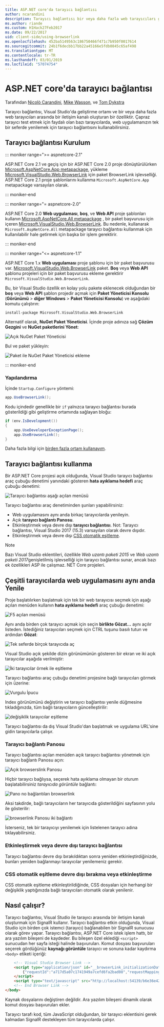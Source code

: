 ```yaml
---
title: ASP.NET core'da tarayıcı bağlantısı
author: ncarandini
description: Tarayıcı bağlantısı bir veya daha fazla web tarayıcıları geliştirme ortamıyla bağlanan bir Visual Studio özelliği ne olduğunu açıklar.
ms.author: riande
ms.custom: H1Hack27Feb2017
ms.date: 09/22/2017
uid: client-side/using-browserlink
ms.openlocfilehash: 452ba5149563c186750466f471c7b950f0017614
ms.sourcegitcommit: 24b1f6decbb17bb22a45166e5fdb0845c65af498
ms.translationtype: MT
ms.contentlocale: tr-TR
ms.lasthandoff: 03/01/2019
ms.locfileid: "57074754"
---
```

# <a name="browser-link-in-aspnet-core"></a>ASP.NET core'da tarayıcı bağlantısı

Tarafından [Nicolò Carandini](https://github.com/ncarandini), [Mike Wasson](https://github.com/MikeWasson), ve [Tom Dykstra](https://github.com/tdykstra)

Tarayıcı bağlantısı, Visual Studio'da geliştirme ortamı ve bir veya daha fazla web tarayıcıları arasında bir iletişim kanalı oluşturan bir özelliktir. Çapraz tarayıcı test etmek için faydalı olan bazı tarayıcılarda, web uygulamanızın tek bir seferde yenilemek için tarayıcı bağlantısını kullanabilirsiniz.

## <a name="browser-link-setup"></a>Tarayıcı bağlantısı Kurulum

::: moniker range=">= aspnetcore-2.1"

ASP.NET Core 2.1 ve geçiş için bir ASP.NET Core 2.0 proje dönüştürülürken [Microsoft.AspNetCore.App metapackage](xref:fundamentals/metapackage-app), yükleme [Microsoft.VisualStudio.Web.BrowserLink](https://www.nuget.org/packages/Microsoft.VisualStudio.Web.BrowserLink/) için paket BrowserLink işlevselliği. ASP.NET Core 2.1 proje şablonlarını kullanma `Microsoft.AspNetCore.App` metapackage varsayılan olarak.

::: moniker-end

::: moniker range="= aspnetcore-2.0"

ASP.NET Core 2.0 **Web uygulaması**, **boş**, ve **Web API** proje şablonları kullanın [Microsoft.AspNetCore.All metapackage](xref:fundamentals/metapackage) , bir paket başvurusu için içeren [Microsoft.VisualStudio.Web.BrowserLink](https://www.nuget.org/packages/Microsoft.VisualStudio.Web.BrowserLink/). Bu nedenle, kullanarak `Microsoft.AspNetCore.All` metapackage tarayıcı bağlantısı kullanmak için kullanılabilir hale getirmek için başka bir işlem gerektirir.

::: moniker-end

::: moniker range="<= aspnetcore-1.1"

ASP.NET Core 1.x **Web uygulaması** proje şablonu için bir paket başvurusu var. [Microsoft.VisualStudio.Web.BrowserLink](https://www.nuget.org/packages/Microsoft.VisualStudio.Web.BrowserLink/) paket. **Boş** veya **Web API** şablonu projeleri için bir paket başvurusu ekleme gerektirir `Microsoft.VisualStudio.Web.BrowserLink`.

Bu, bir Visual Studio özellik en kolay yolu pakete eklenecek olduğundan bir **boş** veya **Web API** şablon projedir açmak için **Paket Yöneticisi Konsolu** (**Görünümü** > **diğer Windows** > **Paket Yöneticisi Konsolu**) ve aşağıdaki komutu çalıştırın:

```console
install-package Microsoft.VisualStudio.Web.BrowserLink
```

Alternatif olarak, **NuGet Paket Yöneticisi**. İçinde proje adınıza sağ **Çözüm Gezgini** ve **NuGet paketlerini Yönet**:

![Açık NuGet Paket Yöneticisi](using-browserlink/_static/open-nuget-package-manager.png)

Bul ve paket yükleyin:

![Paket ile NuGet Paket Yöneticisi ekleme](using-browserlink/_static/add-package-with-nuget-package-manager.png)

::: moniker-end

### <a name="configuration"></a>Yapılandırma

İçinde `Startup.Configure` yöntemi:

```csharp
app.UseBrowserLink();
```

Kodu içindedir genellikle bir `if` yalnızca tarayıcı bağlantısı burada gösterildiği gibi geliştirme ortamında sağlayan bloğu:

```csharp
if (env.IsDevelopment())
{
    app.UseDeveloperExceptionPage();
    app.UseBrowserLink();
}
```

Daha fazla bilgi için [birden fazla ortam kullanayım](xref:fundamentals/environments).

## <a name="how-to-use-browser-link"></a>Tarayıcı bağlantısı kullanma

Bir ASP.NET Core projesi açık olduğunda, Visual Studio tarayıcı bağlantısı araç çubuğu denetimi yanındaki gösteren **hata ayıklama hedefi** araç çubuğu denetimi:

![Tarayıcı bağlantısı aşağı açılan menüsü](using-browserlink/_static/browserLink-dropdown-menu.png)

Tarayıcı bağlantısı araç denetiminden şunları yapabilirsiniz:

* Web uygulamasını aynı anda birkaç tarayıcılarda yenileyin.
* Açık **tarayıcı bağlantı Panosu**.
* Etkinleştirmek veya devre dışı **tarayıcı bağlantısı**. Not: Tarayıcı bağlantısı, Visual Studio 2017 (15.3) varsayılan olarak devre dışıdır.
* Etkinleştirmek veya devre dışı [CSS otomatik eşitleme](#enable-or-disable-css-auto-sync).

> [!NOTE]
> Bazı Visual Studio eklentileri, özellikle *Web uzantı paketi 2015* ve *Web uzantı paketi 2017*genişletilmiş işlevselliği için tarayıcı bağlantısı sunar, ancak bazı ek özellikleri ASP ile çalışmaz. NET Core projeleri.

## <a name="refresh-the-web-app-in-several-browsers-at-once"></a>Çeşitli tarayıcılarda web uygulamasını aynı anda Yenile

Proje başlatılırken başlatmak için tek bir web tarayıcısı seçmek için aşağı açılan menüden kullanın **hata ayıklama hedefi** araç çubuğu denetimi:

![F5 açılan menüsü](using-browserlink/_static/debug-target-dropdown-menu.png)

Aynı anda birden çok tarayıcı açmak için seçin **birlikte Gözat...**  aynı açılır listeden. İstediğiniz tarayıcıları seçmek için CTRL tuşunu basılı tutun ve ardından **Gözat**:

![Tek seferde birçok tarayıcıda aç](using-browserlink/_static/open-many-browsers-at-once.png)

Visual Studio açık şekilde dizin görünümünün gösteren bir ekran ve iki açık tarayıcılar aşağıda verilmiştir:

![İki tarayıcılar örnek ile eşitleme](using-browserlink/_static/sync-with-two-browsers-example.png)

Tarayıcı bağlantısı araç çubuğu denetimi projesine bağlı tarayıcıları görmek için üzerine:

![Vurgulu İpucu](using-browserlink/_static/hoover-tip.png)

Index görünümünü değiştirin ve tarayıcı bağlantısı yenile düğmesine tıkladığınızda, tüm bağlı tarayıcıların güncelleştirilir:

![değişiklik tarayıcılar eşitleme](using-browserlink/_static/browsers-sync-to-changes.png)

Tarayıcı bağlantısı da dış Visual Studio'dan başlatmak ve uygulama URL'sine gidin tarayıcılarla çalışır.

### <a name="the-browser-link-dashboard"></a>Tarayıcı bağlantı Panosu

Tarayıcı bağlantısı açılan menüden açık tarayıcı bağlantısı yönetmek için tarayıcı bağlantı Panosu açın:

![Açık browserslink Panosu](using-browserlink/_static/open-browserlink-dashboard.png)

Hiçbir tarayıcı bağlıysa, seçerek hata ayıklama olmayan bir oturum başlatabilirsiniz *tarayıcıda görüntüle* bağlantı:

![Pano no bağlantıları browserlink](using-browserlink/_static/browserlink-dashboard-no-connections.png)

Aksi takdirde, bağlı tarayıcıların her tarayıcıda gösterildiğini sayfasının yolu ile gösterilir:

![browserlink Panosu iki bağlantı](using-browserlink/_static/browserlink-dashboard-two-connections.png)

İsterseniz, tek bir tarayıcıyı yenilemek için listelenen tarayıcı adına tıklayabilirsiniz.

### <a name="enable-or-disable-browser-link"></a>Etkinleştirmek veya devre dışı tarayıcı bağlantısı

Tarayıcı bağlantısı devre dışı bırakıldıktan sonra yeniden etkinleştirdiğinizde, bunları yeniden bağlanmayı tarayıcılar yenilemeniz gerekir.

### <a name="enable-or-disable-css-auto-sync"></a>CSS otomatik eşitleme devre dışı bırakma veya etkinleştirme

CSS otomatik eşitleme etkinleştirildiğinde, CSS dosyaları için herhangi bir değişiklik yaptığınızda bağlı tarayıcıları otomatik olarak yenilenir.

## <a name="how-it-works"></a>Nasıl çalışır?

Tarayıcı bağlantısı, Visual Studio ile tarayıcı arasında bir iletişim kanalı oluşturmak için SignalR kullanır. Tarayıcı bağlantısı etkin olduğunda, Visual Studio için birden çok istemci (tarayıcı) bağlanabilen bir SignalR sunucusu olarak görev yapar. Tarayıcı bağlantısı, ASP.NET Core istek işlem hattı, bir ara yazılım bileşeni de kaydeder. Bu bileşen özel eklediği `<script>` sunucudan her sayfa isteği halinde başvuruları. Komut dosyası başvuruları seçerek gördüğünüz **kaynağı görüntüle** tarayıcı ve sonuna kadar kaydırma `<body>` etiketi içeriği:

```html
    <!-- Visual Studio Browser Link -->
    <script type="application/json" id="__browserLink_initializationData">
        {"requestId":"a717d5a07c1741949a7cefd6fa2bad08","requestMappingFromServer":false}
    </script>
    <script type="text/javascript" src="http://localhost:54139/b6e36e429d034f578ebccd6a79bf19bf/browserLink" async="async"></script>
    <!-- End Browser Link -->
</body>
```

Kaynak dosyalarını değiştiren değildir. Ara yazılım bileşeni dinamik olarak komut dosyası başvuruları ekler.

Tarayıcı tarafı kod, tüm JavaScript olduğundan, bir tarayıcı eklentisini gerek kalmadan SignalR destekleyen tüm tarayıcılarda çalışır.
